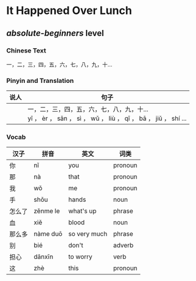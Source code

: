 # It Happened Over Lunch
## *absolute-beginners* level

### Chinese Text
一，二，三，四，五，六，七，八，九，十...

### Pinyin and Translation
|说人|句子|
|----|----|
||一，二，三，四，五，六，七，八，九，十...<br />yī ， èr ， sān ， sì ， wǔ ， liù ， qī ， bā ， jiǔ ， shí ...<br />|
### Vocab
|汉子|拼音|英文|词类|
|----|----|----|----|
|你|nǐ|you|pronoun|
|那|nà|that|pronoun|
|我|wǒ|me|pronoun|
|手|shǒu|hands|noun|
|怎么了|zěnme le|what's up|phrase|
|血|xiě|blood|noun|
|那么多|nàme duō|so very much|phrase|
|别|bié|don't|adverb|
|担心|dānxīn|to worry|verb|
|这|zhè|this|pronoun|